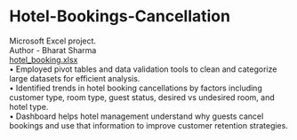 # Hotel-Bookings-Cancellation
Microsoft Excel project.
<br>
Author - Bharat Sharma
<br>
[hotel_booking.xlsx](https://github.com/user-attachments/files/16409608/hotel_booking.xlsx)
<br>
• Employed pivot tables and data validation tools to clean and categorize large datasets for efficient analysis.
<br>
• Identified trends in hotel booking cancellations by factors including customer type, room type, guest status, desired vs
undesired room, and hotel type.
<br>
• Dashboard helps hotel management understand why guests cancel bookings and use that information to improve
customer retention strategies.

